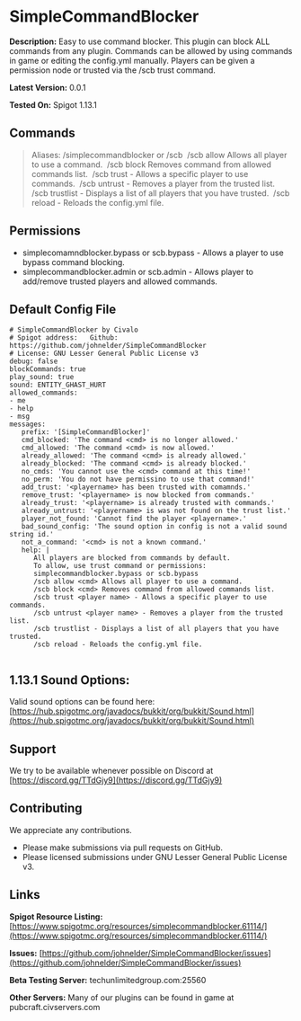 # SimpleCommandBlocker
**Description:** Easy to use command blocker.  This plugin can block ALL commands from any plugin.  Commands can be allowed by using commands in game or editing the config.yml manually.  Players can be given a permission node or trusted via the /scb trust command.

**Latest Version:** 0.0.1

**Tested On:** Spigot 1.13.1

## Commands

> Aliases: /simplecommandblocker or /scb
>	​	/scb allow <cmd> Allows all player to use a command.
>	​	/scb block <cmd> Removes command from allowed commands list.
>	​	/scb trust <player name> - Allows a specific player to use commands.
>	​	/scb untrust <player name> - Removes a player from the trusted list.
>	​	/scb trustlist - Displays a list of all players that you have trusted.
>	​	/scb reload - Reloads the config.yml file.


## Permissions
- simplecomamndblocker.bypass or scb.bypass - Allows a player to use bypass command blocking.
- simplecommandblocker.admin or scb.admin - Allows player to add/remove trusted players and allowed commands.


## Default Config File

```
# SimpleCommandBlocker by Civalo
# Spigot address:   Github: https://github.com/johnelder/SimpleCommandBlocker
# License: GNU Lesser General Public License v3
debug: false
blockCommands: true
play_sound: true
sound: ENTITY_GHAST_HURT
allowed_commands:
- me
- help
- msg
messages:
   prefix: '[SimpleCommandBlocker]'
   cmd_blocked: 'The command <cmd> is no longer allowed.'
   cmd_allowed: 'The command <cmd> is now allowed.'
   already_allowed: 'The command <cmd> is already allowed.'
   already_blocked: 'The command <cmd> is already blocked.'
   no_cmds: 'You cannot use the <cmd> command at this time!'
   no_perm: 'You do not have permissino to use that command!'
   add_trust: '<playername> has been trusted with comamnds.'
   remove_trust: '<playername> is now blocked from commands.'
   already_trust: '<playername> is already trusted with commands.'
   already_untrust: '<playername> is was not found on the trust list.'
   player_not_found: 'Cannot find the player <playername>.'
   bad_sound_config: 'The sound option in config is not a valid sound string id.'
   not_a_command: '<cmd> is not a known command.'
   help: |
      All players are blocked from commands by default.
      To allow, use trust command or permissions:
      simplecommandblocker.bypass or scb.bypass
      /scb allow <cmd> Allows all player to use a command.
      /scb block <cmd> Removes command from allowed commands list.
      /scb trust <player name> - Allows a specific player to use commands.
      /scb untrust <player name> - Removes a player from the trusted list.
      /scb trustlist - Displays a list of all players that you have trusted.
      /scb reload - Reloads the config.yml file.


```
## 1.13.1 Sound Options:
Valid sound options can be found here: [https://hub.spigotmc.org/javadocs/bukkit/org/bukkit/Sound.html](https://hub.spigotmc.org/javadocs/bukkit/org/bukkit/Sound.html)

## Support

We try to be available whenever possible on Discord at [https://discord.gg/TTdGjy9](https://discord.gg/TTdGjy9)

## Contributing
We appreciate any contributions.  
- Please make submissions via pull requests on GitHub. 
- Please licensed submissions under GNU Lesser General Public License v3.

## Links
**Spigot Resource Listing:** [https://www.spigotmc.org/resources/simplecommandblocker.61114/](https://www.spigotmc.org/resources/simplecommandblocker.61114/)

**Issues:** [https://github.com/johnelder/SimpleCommandBlocker/issues](https://github.com/johnelder/SimpleCommandBlocker/issues)

**Beta Testing Server:** techunlimitedgroup.com:25560

**Other Servers:** Many of our plugins can be found in game at pubcraft.civservers.com

